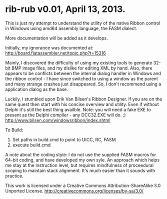 # rib-rub v0.01, April 13, 2013.

This is just my attempt to understand the utility of the native Ribbon control in Windows using amd64 assembly language, the FASM dialect.

More documentation will be added as it develops.


Initially, my ignorance was documented at:
http://board.flatassembler.net/topic.php?t=15316

Mainly, I discovered the difficulty of using my existing tools to generate 32-bit BMP image files, and my dislike for editing XML by hand. Also, there appears to be conflicts between the internal dialog handler in Windows and the ribbon control - I have since switched to using a window as the parent and many strange crashes just disappeared. So, I don't recommend using a application dialog as the base.

Luckily, I stumbled upon Erik Van Bilsen's Ribbon Designer. If you are on the same quest then start with his concise overview and utility. Even if without Delphi it's still the best thing availble. Note: you will need a fake EXE to present as the Delphi compiler - any DCC32.EXE will do. ;)
http://www.bilsen.com/windowsribbon/index.shtml




To Build:

1) Set paths in build.cmd to point to UICC, RC, FASM
2) execute build.cmd


A note about the coding style: I do not use the supplied FASM macros for 64-bit coding, and have developed my own syle. An approach which helps me stay at the instruction level, but requires mindfulness of proceedural scoping to maintain stack alignment. It's much easier than it sounds with practice.

This work is licensed under a Creative Commons
Attribution-ShareAlike 3.0 Unported License.
http://creativecommons.org/licenses/by-sa/3.0/
